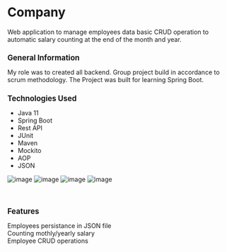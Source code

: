 # Company
Web application to manage employees data basic CRUD operation to automatic salary counting at the end of the month and year.

<h2 style="font-weight:bold; font-size:1.2em;"> General Information </h2>

My role was to created all backend.
Group project build in accordance to scrum methodology.
The Project was built for learning Spring Boot.
<br>

<h2 style="font-weight:bold; font-size:1.2em;">Technologies Used </h2>

* Java 11 <br>
* Spring Boot <br>
* Rest API<br>
* JUnit<br>
* Maven<br>
* Mockito<br>
* AOP<br>
* JSON <br>

![image](https://github.com/MaciejLastowka/Company/assets/120501693/601f1894-1649-435d-a434-22c0e908bfca)
![image](https://github.com/MaciejLastowka/Company/assets/120501693/8b4894be-1134-4505-977e-fae1fdbc9f76)
![image](https://github.com/MaciejLastowka/Company/assets/120501693/2b52d75a-4499-40ab-aef0-1ed2820b0421)
![image](https://github.com/MaciejLastowka/Company/assets/120501693/1cbf6d8b-5458-4b9b-8e09-abbc273a7fa3)

<br>

<h2 style="font-weight:bold; font-size:1.2em;">Features  </h2>
Employees persistance in JSON file <br>
Counting mothly/yearly salary <br>
Employee CRUD operations <br>
